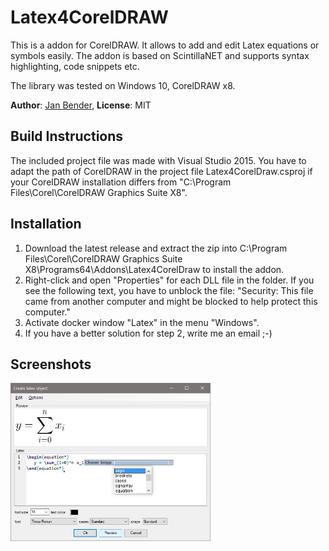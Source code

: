# Latex4CorelDRAW

This is a addon for CorelDRAW. It allows to add and edit Latex equations or symbols easily. The addon is based on ScintillaNET and supports syntax highlighting, code snippets etc.

The library was tested on Windows 10, CorelDRAW x8. 

**Author**: [Jan Bender](http://www.interactive-graphics.de), **License**: MIT

## Build Instructions

The included project file was made with Visual Studio 2015. You have to adapt the path of CorelDRAW in the project file Latex4CorelDraw.csproj if your CorelDRAW installation differs from "C:\Program Files\Corel\CorelDRAW Graphics Suite X8".

## Installation

1. Download the latest release and extract the zip into C:\Program Files\Corel\CorelDRAW Graphics Suite X8\Programs64\Addons\Latex4CorelDraw to install the addon.
2. Right-click and open "Properties" for each DLL file in the folder. If you see the following text, you have to unblock the file:
"Security: This file came from another computer and might be blocked to help protect this computer."
3. Activate docker window "Latex" in the menu "Windows".
4. If you have a better solution for step 2, write me an email ;-)

## Screenshots

<img src="screenshots/screenshot1.jpg" width="320">
